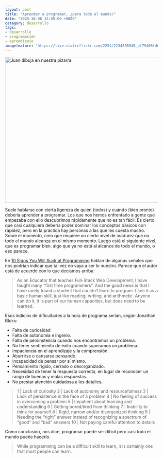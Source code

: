 ```yaml
---
layout: post
title: "Aprender a programar, ¿para todo el mundo?"
date: "2025-10-06 14:00:00 +0000"
category: desarrollo
tags:
- desarrollo
- programación
- aprendizaje
imagefeature: "https://live.staticflickr.com/2254/2234895945_ef79406f40_z.jpg"
---
```

<a data-flickr-embed="true" href="https://www.flickr.com/photos/fernand0/2234895945/in/photolist-4puqGH-7pHZAc-2pMUsWC-2q7xSdG" title="Juan dibuja en nuestra pizarra"><img src="https://live.staticflickr.com/2254/2234895945_ef79406f40_z.jpg" width="640" height="480" alt="Juan dibuja en nuestra pizarra"/></a><script async src="//embedr.flickr.com/assets/client-code.js" charset="utf-8"></script>

Suele hablarse con cierta ligereza de quién (todos) y cuándo (bien pronto) debería aprender a programar. Los que nos hemos enfrentado a gente que empezaba con ello descubrimos rápidamente que no es tan fácil. Es cierto que casi cualquiera debería poder dominar los conceptos básicos con rapidez, pero en la práctica hay personas a las que les cuesta mucho.
Sobre el momento, creo que requiere un cierto nivel de madurez que no todo el mundo alcanza en el mismo momento.
Luego está el siguiente nivel, que es programar bien, algo que ya no está al alcance de todo el mundo, o eso parece.

En [10 Signs You Will Suck at Programming](https://medium.com/@jonathanbluks/10-signs-you-will-suck-at-programming-5497a6a52c5c) hablan de algunas señales que nos podrían indicar que tal vez no vaya a ser lo nuestro.
Parece que el autor está de acuerdo con lo que decíamos arriba:

>  As an Educator that teaches Full-Stack Web Development, I have taught many “first time programmers”. And the good news is that I have rarely found a student that couldn’t learn to program. I see it as a basic human skill, just like reading, writing, and arithmetic. Anyone can do it, it is part of our human capacities, but does need to be learned.

Esos indicios de dificultades a la hora de programa serían, según Jonathan Bluks:

* Falta de curiosidad
* Falta de autonomía e ingenio.
* Falta de persinstencia cuando nos encontramos un problema.
* No tener sentimiento de éxito cuando superamos un problema.
* Impaciencia en el aprendizaje y la comprensión.
* Aburrirse o cansarse pensando.
* Incapacidad de pensar por sí mismo.
* Pensamiento rígido, cerrado o desorganizado.
* Necesidad de tener la respuesta correcta, en lugar de reconocer un rango de buenas y malas respuestas.
* No prestar atención cuidadosa a los detalles.


> 1 | Lack of curiosity
> 2 | Lack of autonomy and resourcefulness
> 3 | Lack of persistence in the face of a problem
> 4 | No feeling of success in overcoming a problem
> 5 | Impatient about learning and understanding
> 6 | Getting bored/tired from thinking
> 7 | Inability to think for yourself
> 8 | Rigid, narrow and/or disorganized thinking
> 9 | Needing the “right” answer instead of recognizing a spectrum of “good” and “bad” answers
> 10 | Not paying careful attention to details

Como conclusión, nos dice,  programar puede ser difícil pero casi todo el mundo puede hacerlo.

> While programming can be a difficult skill to learn, it is certainly one that most people can learn.
